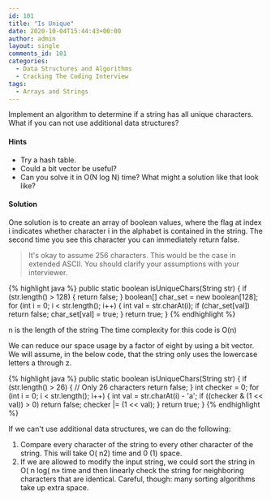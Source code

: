 ```yaml
---
id: 101
title: "Is Unique"
date: 2020-10-04T15:44:43+00:00
author: admin
layout: single
comments_id: 101
categories:
  - Data Structures and Algorithms
  - Cracking The Coding Interview
tags:
  - Arrays and Strings
---
```


Implement an algorithm to determine if a string has all unique characters. What if you can not use additional data structures?

#### Hints

- Try a hash table.
- Could a bit vector be useful?
- Can you solve it in O(N log N) time? What might a solution like that look like?

#### Solution


One solution is to create an array of boolean values, where the flag at index i indicates whether character
i in the alphabet is contained in the string. The second time you see this character you can immediately
return false. 

> It's okay to assume 256 characters. This would be the case in extended ASCII. You should
clarify your assumptions with your interviewer.

{% highlight java %}
public static boolean isUniqueChars(String str) {
  if (str.length() > 128) {
    return false;
  }
  boolean[] char_set = new boolean[128];
  for (int i = 0; i < str.length(); i++) {
    int val = str.charAt(i);
    if (char_set[val]) return false;
    char_set[val] = true;
  }
  return true;
}
{% endhighlight %}

n is the length of the string
The time complexity for this code is O(n)


We can reduce our space usage by a factor of eight by using a bit vector. We will assume, in the below code,
that the string only uses the lowercase letters a through z.

{% highlight java %}
public static boolean isUniqueChars(String str) {
  if (str.length() > 26) { // Only 26 characters
    return false;
  }
  int checker = 0;
  for (int i = 0; i < str.length(); i++) {
    int val = str.charAt(i) - 'a';
    if ((checker & (1 << val)) > 0) return false;
    checker |= (1 << val);
  }
  return true;
}
{% endhighlight %}

If we can't use additional data structures, we can do the following: 

1. Compare every character of the string to every other character of the string. This will take O( n2) time
and 0 (1) space.
2. If we are allowed to modify the input string, we could sort the string in O( n log( n» time and then
linearly check the string for neighboring characters that are identical. Careful, though: many sorting
algorithms take up extra space. 